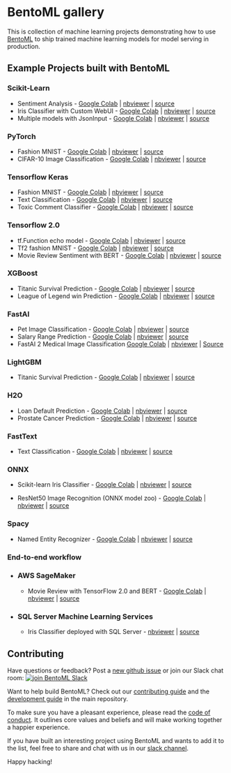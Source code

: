 # BentoML gallery

This is collection of machine learning projects demonstrating how to use
[BentoML](https://github.com/bentoml/BentoML) to ship trained machine learning models
for model serving in production.


## Example Projects built with BentoML


### Scikit-Learn

* Sentiment Analysis - [Google Colab](https://colab.research.google.com/github/bentoml/gallery/blob/master/scikit-learn/sentiment-analysis/sklearn-sentiment-analysis.ipynb) | [nbviewer](https://nbviewer.jupyter.org/github/bentoml/gallery/blob/master/scikit-learn/sentiment-analysis/sklearn-sentiment-analysis.ipynb) | [source](https://github.com/bentoml/gallery/blob/master/scikit-learn/sentiment-analysis/sklearn-sentiment-analysis.ipynb)
* Iris Classifier with Custom WebUI - [Google Colab](https://colab.research.google.com/github/bentoml/gallery/blob/master/scikit-learn/iris-classifier/iris-classifier.ipynb) | [nbviewer](https://nbviewer.jupyter.org/github/bentoml/gallery/blob/master/scikit-learn/iris-classifier/iris-classifier.ipynb) | [source](https://github.com/bentoml/gallery/blob/master/scikit-learn/iris-classifier/iris-classifier.ipynb)
* Multiple models with JsonInput  - [Google Colab](https://colab.research.google.com/github/bentoml/gallery/blob/master/scikit-learn/titanic-multiple-models-jsoninput/multiple_models-titanic-survival-prediction.ipynb) | [nbviewer](https://nbviewer.jupyter.org/github/bentoml/gallery/blob/master/scikit-learn/titanic-multiple-models-jsoninput/multiple_models-titanic-survival-prediction.ipynb) | [source](https://github.com/bentoml/gallery/blob/master/scikit-learn/titanic-multiple-models-jsoninput/multiple_models-titanic-survival-prediction.ipynb)


### PyTorch

* Fashion MNIST - [Google Colab](https://colab.research.google.com/github/bentoml/gallery/blob/master/pytorch/fashion-mnist/pytorch-fashion-mnist.ipynb) | [nbviewer](https://nbviewer.jupyter.org/github/bentoml/gallery/blob/master/pytorch/fashion-mnist/pytorch-fashion-mnist.ipynb) | [source](https://github.com/bentoml/gallery/blob/master/pytorch/fashion-mnist/pytorch-fashion-mnist.ipynb)
* CIFAR-10 Image Classification - [Google Colab](https://colab.research.google.com/github/bentoml/gallery/blob/master/pytorch/cifar10-image-classification/pytorch-cifar10-image-classification.ipynb) | [nbviewer](https://nbviewer.jupyter.org/github/bentoml/gallery/blob/master/pytorch/cifar10-image-classification/pytorch-cifar10-image-classification.ipynb) | [source](https://github.com/bentoml/gallery/blob/master/pytorch/cifar10-image-classification/pytorch-cifar10-image-classification.ipynb)


### Tensorflow Keras

* Fashion MNIST - [Google Colab](https://colab.research.google.com/github/bentoml/gallery/blob/master/legacy-keras/fashion-mnist/keras-fashion-mnist.ipynb) | [nbviewer](https://nbviewer.jupyter.org/github/bentoml/gallery/blob/master/legacy-keras/fashion-mnist/keras-fashion-mnist.ipynb) | [source](https://github.com/bentoml/gallery/blob/master/legacy-keras/fashion-mnist/keras-fashion-mnist.ipynb)
* Text Classification - [Google Colab](https://colab.research.google.com/github/bentoml/gallery/blob/master/legacy-keras/text-classification/keras-text-classification.ipynb) | [nbviewer](https://nbviewer.jupyter.org/github/bentoml/gallery/blob/master/legacy-keras/text-classification/keras-text-classification.ipynb) | [source](https://github.com/bentoml/gallery/blob/master/legacy-keras/text-classification/keras-text-classification.ipynb)
* Toxic Comment Classifier - [Google Colab](https://colab.research.google.com/github/bentoml/gallery/blob/master/legacy-keras/toxic-comment-classification/keras-toxic-comment-classification.ipynb) | [nbviewer](https://nbviewer.jupyter.org/github/bentoml/gallery/blob/master/legacy-keras/toxic-comment-classification/keras-toxic-comment-classification.ipynb) | [source](https://github.com/bentoml/gallery/blob/master/legacy-keras/toxic-comment-classification/keras-toxic-comment-classification.ipynb)


### Tensorflow 2.0

* tf.Function echo model - [Google Colab](https://colab.research.google.com/github/bentoml/gallery/blob/master/tensorflow/echo/tensorflow-echo.ipynb) | [nbviewer](https://nbviewer.jupyter.org/github/bentoml/gallery/blob/master/tensorflow/echo/tensorflow-echo.ipynb) | [source](https://github.com/bentoml/gallery/blob/master/tensorflow/echo/tensorflow-echo.ipynb)
* Tf2 fashion MNIST - [Google Colab](https://colab.research.google.com/github/bentoml/gallery/blob/master/tensorflow/fashion-mnist/tensorflow_2_fasion_mnist.ipynb) | [nbviewer](https://nbviewer.jupyter.org/github/bentoml/gallery/blob/master/tensorflow/fashion-mnist/tensorflow_2_fashion_mnist.ipynb) | [source](https://github.com/bentoml/gallery/blob/master/tensorflow/fashion-mnist/tensorflow_2_fashion_mnist.ipynb)
* Movie Review Sentiment with BERT - [Google Colab](https://colab.research.google.com/github/bentoml/gallery/blob/master/tensorflow/bert/bert_movie_reviews.ipynb) | [nbviewer](https://nbviewer.jupyter.org/github/bentoml/gallery/blob/master/tensorflow/bert/bert_movie_reviews.ipynb) | [source](https://github.com/bentoml/gallery/blob/master/tensorflow/bert/bert_movie_reviews.ipynb)

### XGBoost

* Titanic Survival Prediction - [Google Colab](https://colab.research.google.com/github/bentoml/gallery/blob/master/xgboost/titanic-survival-prediction/xgboost-titanic-survival-prediction.ipynb) | [nbviewer](https://nbviewer.jupyter.org/github/bentoml/gallery/blob/master/xgboost/titanic-survival-prediction/xgboost-titanic-survival-prediction.ipynb) | [source](https://github.com/bentoml/gallery/blob/master/xgboost/titanic-survival-prediction/xgboost-titanic-survival-prediction.ipynb)
* League of Legend win Prediction - [Google Colab](https://colab.research.google.com/github/bentoml/gallery/blob/master/xgboost/league-of-legend-win-prediction/xgboost-league-of-legend-win-prediction.ipynb) | [nbviewer](https://nbviewer.jupyter.org/github/bentoml/gallery/blob/master/xgboost/league-of-legend-win-prediction/xgboost-league-of-legend-win-prediction.ipynb) | [source](https://github.com/bentoml/gallery/blob/master/xgboost/league-of-legend-win-prediction/xgboost-league-of-legend-win-prediction.ipynb)

### FastAI

* Pet Image Classification - [Google Colab](https://colab.research.google.com/github/bentoml/gallery/blob/master/fast-ai/pet-image-classification/fast-ai-pet-image-classification.ipynb) | [nbviewer](https://nbviewer.jupyter.org/github/bentoml/gallery/blob/master/fast-ai/pet-image-classification/fast-ai-pet-image-classification.ipynb) | [source](https://github.com/bentoml/gallery/blob/master/fast-ai/pet-image-classification/fast-ai-pet-image-classification.ipynb)
* Salary Range Prediction - [Google Colab](https://colab.research.google.com/github/bentoml/gallery/blob/master/fast-ai/salary-range-prediction/fast-ai-salary-range-prediction.ipynb) | [nbviewer](https://nbviewer.jupyter.org/github/bentoml/gallery/blob/master/fast-ai/salary-range-prediction/fast-ai-salary-range-prediction.ipynb) | [source](https://github.com/bentoml/gallery/blob/master/fast-ai/salary-range-prediction/fast-ai-salary-range-prediction.ipynb)
* FastAI 2 Medical Image Classification [Google Colab](https://colab.research.google.com/github/bentoml/gallery/blob/master/fast-ai/fastai2_medical/medical_imaging.ipynb) | [nbviewer](https://nbviewer.jupyter.org/github/bentoml/gallery/blob/master/fast-ai/fastai2_medical/medical_imaging.ipynb) | [Source](https://github.com/bentoml/gallery/blob/master/fast-ai/fastai2_medical/medical_imaging.ipynb)

### LightGBM

* Titanic Survival Prediction -  [Google Colab](https://colab.research.google.com/github/bentoml/gallery/blob/master/lightbgm/titanic-survival-prediction/lightbgm-titanic-survival-prediction.ipynb) | [nbviewer](https://nbviewer.jupyter.org/github/bentoml/gallery/blob/master/lightbgm/titanic-survival-prediction/lightbgm-titanic-survival-prediction.ipynb) | [source](https://github.com/bentoml/gallery/blob/master/lightbgm/titanic-survival-prediction/lightbgm-titanic-survival-prediction.ipynb)


### H2O

* Loan Default Prediction - [Google Colab](https://colab.research.google.com/github/bentoml/gallery/blob/master/h2o/loan-prediction/h2o-loan-prediction.ipynb) | [nbviewer](https://nbviewer.jupyter.org/github/bentoml/gallery/blob/master/h2o/loan-prediction/h2o-loan-prediction.ipynb) | [source](https://github.com/bentoml/gallery/blob/master/h2o/loan-prediction/h2o-loan-prediction.ipynb)
* Prostate Cancer Prediction - [Google Colab](https://colab.research.google.com/github/bentoml/gallery/blob/master/h2o/prostate-cancer-classification/h2o-prostate-cancer-classification.ipynb) | [nbviewer](https://nbviewer.jupyter.org/github/bentoml/gallery/blob/master/h2o/prostate-cancer-classification/h2o-prostate-cancer-classification.ipynb) | [source](https://github.com/bentoml/gallery/blob/master/h2o/prostate-cancer-classification/h2o-prostate-cancer-classification.ipynb)


### FastText

* Text Classification - [Google Colab](https://colab.research.google.com/github/bentoml/gallery/blob/master/fasttext/text-classification/text-classification.ipynb) | [nbviewer](https://nbviewer.jupyter.org/github/bentoml/gallery/blob/master/fasttext/text-classification/text-classification.ipynb) | [source](https://github.com/bentoml/gallery/blob/master/fasttext/text-classification/text-classification.ipynb)


### ONNX

* Scikit-learn Iris Classifier - [Google Colab](https://colab.research.google.com/github/bentoml/gallery/blob/master/onnx/sklearn-iris-classifier/SK-iris-classifier.ipynb) | [nbviewer](https://nbviewer.jupyter.org/github/bentoml/gallery/blob/master/onnx/sklearn-iris-classifier/SK-iris-classifier.ipynb) | [source](https://github.com/bentoml/gallery/blob/master/onnx/sklearn-iris-classifier/SK-iris-classifier.ipynb)

* ResNet50 Image Recognition (ONNX model zoo) - [Google Colab](https://colab.research.google.com/github/bentoml/gallery/blob/master/onnx/resnet50/resnet50.ipynb) | [nbviewer](https://nbviewer.jupyter.org/github/bentoml/gallery/blob/master/onnx/resnet50/resnet50.ipynb) | [source](https://github.com/bentoml/gallery/blob/master/onnx/resnet50/resnet50.ipynb)


### Spacy

* Named Entity Recognizer - [Google Colab](https://colab.research.google.com/github/bentoml/gallery/blob/master/spacy/named-entity-recognizer/named-entity-recognizer.ipynb) | [nbviewer](https://nbviewer.jupyter.org/github/bentoml/gallery/blob/master/spacy/named-entity-recognizer/named-entity-recognizer.ipynb) | [source](https://github.com/bentoml/gallery/blob/master/spacy/named-entity-recognizer/named-entity-recognizer.ipynb)



### End-to-end workflow

* ### AWS SageMaker

    * Movie Review with TensorFlow 2.0 and BERT - [Google Colab](https://colab.research.google.com/github/bentoml/gallery/blob/master/end-to-end/sagemaker-deployment/MovieReview-sagemaker-deployment.ipynb) | [nbviewer](https://nbviewer.jupyter.org/github/bentoml/gallery/blob/master/end-to-end/sagemaker-deployment/MovieReview-sagemaker-deployment.ipynb) | [source](https://github.com/bentoml/gallery/blob/master/end-to-end/sagemaker-deployment/MovieReview-sagemaker-deployment.ipynbb)

* ###  SQL Server Machine Learning Services

    * Iris Classifier deployed with SQL Server - [nbviewer](https://nbviewer.jupyter.org/github/bentoml/gallery/blob/master/end-to-end/sql-server-deployment/sql-server-deployment.ipynb) | [source](https://github.com/bentoml/gallery/blob/master/end-to-end/sql-server-deployment/sql-server-deployment.ipynb)


## Contributing

Have questions or feedback? Post a [new github issue](https://github.com/bentoml/BentoML/issues/new/choose)
or join our Slack chat room: [![join BentoML
Slack](https://badgen.net/badge/Join/BentoML%20Slack/cyan?icon=slack)](http://bit.ly/2N5IpbB)

Want to help build BentoML? Check out our
[contributing guide](https://github.com/bentoml/BentoML/blob/master/CONTRIBUTING.md) and the
[development guide](https://github.com/bentoml/BentoML/blob/master/DEVELOPMENT.md) in the main repository.

To make sure you have a pleasant experience, please read the [code of conduct](https://github.com/bentoml/BentoML/blob/master/CODE_OF_CONDUCT.md).
It outlines core values and beliefs and will make working together a happier experience.

If you have built an interesting project using BentoML and wants to add
it to the list, feel free to share and chat with us in our [slack channel](http://bit.ly/2N5IpbB).

Happy hacking!
